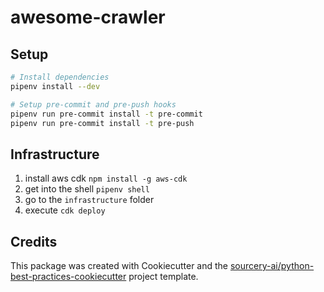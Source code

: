 # awesome-crawler

## Setup
```sh
# Install dependencies
pipenv install --dev

# Setup pre-commit and pre-push hooks
pipenv run pre-commit install -t pre-commit
pipenv run pre-commit install -t pre-push
```

## Infrastructure

1. install aws cdk `npm install -g aws-cdk`
2. get into the shell `pipenv shell`
3. go to the `infrastructure` folder
4. execute `cdk deploy`

## Credits
This package was created with Cookiecutter and the [sourcery-ai/python-best-practices-cookiecutter](https://github.com/sourcery-ai/python-best-practices-cookiecutter) project template.
